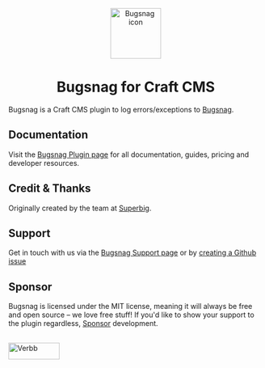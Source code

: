 <p align="center"><img src="https://verbb.imgix.net/plugins/bugsnag/bugsnag-icon.svg" width="100" height="100" alt="Bugsnag icon"></p>
<h1 align="center">Bugsnag for Craft CMS</h1>

Bugsnag is a Craft CMS plugin to log errors/exceptions to [Bugsnag](https://www.bugsnag.com/).

## Documentation
Visit the [Bugsnag Plugin page](https://verbb.io/craft-plugins/bugsnag) for all documentation, guides, pricing and developer resources.

## Credit & Thanks
Originally created by the team at [Superbig](https://superbig.co/).

## Support
Get in touch with us via the [Bugsnag Support page](https://verbb.io/craft-plugins/bugsnag/support) or by [creating a Github issue](https://github.com/verbb/bugsnag/issues)

## Sponsor
Bugsnag is licensed under the MIT license, meaning it will always be free and open source – we love free stuff! If you'd like to show your support to the plugin regardless, [Sponsor](https://github.com/sponsors/verbb) development.

<h2></h2>

<a href="https://verbb.io" target="_blank">
    <img width="101" height="33" src="https://verbb.io/assets/img/verbb-pill.svg" alt="Verbb">
</a>
